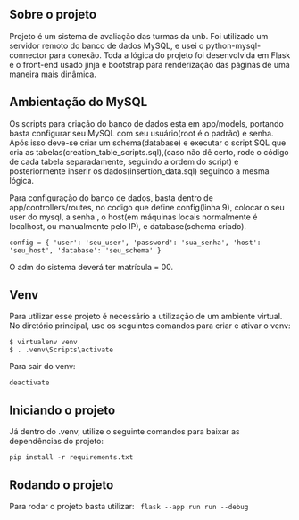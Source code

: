 ## Sobre o projeto

Projeto é um sistema de avaliação das turmas da unb. Foi utilizado um servidor remoto  do banco de dados MySQL, e usei o python-mysql-connector para 
conexão. Toda a lógica do projeto foi desenvolvida em Flask e o front-end usado jinja e bootstrap para renderização
das páginas de uma maneira mais dinâmica.

## Ambientação do MySQL

Os scripts para criação do banco de dados esta em app/models, portando basta configurar seu MySQL com seu usuário(root é o padrão) e senha.
Após isso deve-se criar um schema(database) e executar o script SQL que cria as tabelas(creation_table_scripts.sql),(caso não dê certo, rode o código de cada tabela separadamente, seguindo a ordem do script)
e posteriormente inserir os dados(insertion_data.sql) seguindo a mesma lógica.

Para configuração do banco de dados, basta dentro de app/controllers/routes, no codigo que define config(linha 9), colocar 
o seu user do mysql, a senha , o host(em máquinas locais normalmente é localhost, ou manualmente pelo IP), e database(schema criado).

`config = {
    'user': 'seu_user',
    'password': 'sua_senha',
    'host': 'seu_host',
    'database': 'seu_schema'
}`

O adm do sistema deverá ter matrícula = 00.

## Venv

Para utilizar esse projeto é necessário a utilização de um ambiente virtual.
No diretório principal, use os seguintes comandos para criar e ativar o venv:

```
$ virtualenv venv
$ . .venv\Scripts\activate
```

Para sair do venv:

`deactivate`

## Iniciando o projeto

Já dentro do .venv, utilize o seguinte comandos para baixar as dependências do projeto:

`pip install -r requirements.txt`

## Rodando o projeto

Para rodar o projeto basta utilizar:
`  flask --app run run --debug
 `


